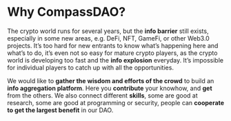 # Why CompassDAO?

The crypto world runs for several years, but the **info barrier** still exists, especially in some new areas, e.g. DeFi, NFT, GameFi, or other Web3.0 projects. It’s too hard for new entrants to know what’s happening here and what’s to do, it’s even not so easy for mature crypto players, as the crypto world is developing too fast and the **info explosion** everyday. It’s impossible for individual players to catch up with all the opportunities.&#x20;

We would like to **gather the wisdom and efforts of the crowd** to build an **info aggregation platform**. Here you **contribute** your knowhow, and **get** from the others. We also connect different **skills**, some are good at research, some are good at programming or security, people can **cooperate to get the largest benefit** in our DAO.
